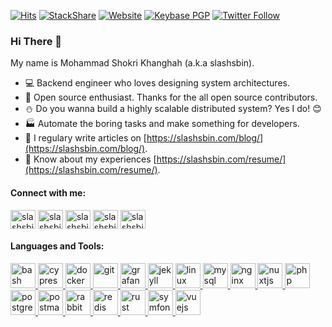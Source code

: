 [![Hits](https://hits.seeyoufarm.com/api/count/incr/badge.svg?url=https%3A%2F%2Fgithub.com%2Fslashsbin&count_bg=%2340A0FF&title_bg=%23555555&icon=github.svg&icon_color=%23E7E7E7&title=hits&edge_flat=false)](https://hits.seeyoufarm.com)
[![StackShare](http://img.shields.io/badge/tech-stack-0690fa.svg?style=flat)](https://stackshare.io/slashsbin/slashsbin)
[![Website](https://img.shields.io/website?url=https%3A%2F%2Fslashsbin.com%2F)](https://slashsbin.com)
[![Keybase PGP](https://img.shields.io/keybase/pgp/slashsbin)](https://keybase.io/slashsbin)
[![Twitter Follow](https://img.shields.io/twitter/follow/slashsbin?style=social)](https://twitter.com/slashsbin/)

### Hi There 👋

My name is Mohammad Shokri Khanghah (a.k.a slashsbin).

- :computer: Backend engineer who loves designing system architectures.
- :gift: Open source enthusiast. Thanks for the all open source contributors.
- :snowman: Do you wanna build a highly scalable distributed system? Yes I do! :blush:
- :factory: Automate the boring tasks and make something for developers.
- :pencil: I regulary write articles on [https://slashsbin.com/blog/](https://slashsbin.com/blog/).
- :page_facing_up: Know about my experiences [https://slashsbin.com/resume/](https://slashsbin.com/resume/).


<h4 align="left">Connect with me:</h4>
<p align="left">
<a href="https://twitter.com/slashsbin" target="blank"><img align="center" src="https://cdn.jsdelivr.net/npm/simple-icons@3.0.1/icons/twitter.svg" alt="slashsbin" height="30" width="40" /></a>
<a href="https://linkedin.com/in/slashsbin" target="blank"><img align="center" src="https://cdn.jsdelivr.net/npm/simple-icons@3.0.1/icons/linkedin.svg" alt="slashsbin" height="30" width="40" /></a>
<a href="https://fb.com/slashsbin" target="blank"><img align="center" src="https://cdn.jsdelivr.net/npm/simple-icons@3.0.1/icons/facebook.svg" alt="slashsbin" height="30" width="40" /></a>
<a href="https://instagram.com/slashsbin" target="blank"><img align="center" src="https://cdn.jsdelivr.net/npm/simple-icons@3.0.1/icons/instagram.svg" alt="slashsbin" height="30" width="40" /></a>
<a href="https://www.hackerrank.com/slashsbin" target="blank"><img align="center" src="https://cdn.jsdelivr.net/npm/simple-icons@3.0.1/icons/hackerrank.svg" alt="slashsbin" height="30" width="40" /></a>
</p>

<h4 align="left">Languages and Tools:</h4>
<p align="left"> <a href="https://www.gnu.org/software/bash/" target="_blank"> <img src="https://www.vectorlogo.zone/logos/gnu_bash/gnu_bash-icon.svg" alt="bash" width="40" height="40"/> </a> <a href="https://www.cypress.io" target="_blank"> <img src="https://raw.githubusercontent.com/simple-icons/simple-icons/6e46ec1fc23b60c8fd0d2f2ff46db82e16dbd75f/icons/cypress.svg" alt="cypress" width="40" height="40"/> </a> <a href="https://www.docker.com/" target="_blank"> <img src="https://devicons.github.io/devicon/devicon.git/icons/docker/docker-original-wordmark.svg" alt="docker" width="40" height="40"/> </a> <a href="https://git-scm.com/" target="_blank"> <img src="https://www.vectorlogo.zone/logos/git-scm/git-scm-icon.svg" alt="git" width="40" height="40"/> </a> <a href="https://grafana.com" target="_blank"> <img src="https://www.vectorlogo.zone/logos/grafana/grafana-icon.svg" alt="grafana" width="40" height="40"/> </a> <a href="https://jekyllrb.com/" target="_blank"> <img src="https://www.vectorlogo.zone/logos/jekyllrb/jekyllrb-icon.svg" alt="jekyll" width="40" height="40"/> </a> <a href="https://www.linux.org/" target="_blank"> <img src="https://devicons.github.io/devicon/devicon.git/icons/linux/linux-original.svg" alt="linux" width="40" height="40"/> </a> <a href="https://www.mysql.com/" target="_blank"> <img src="https://devicons.github.io/devicon/devicon.git/icons/mysql/mysql-original-wordmark.svg" alt="mysql" width="40" height="40"/> </a> <a href="https://www.nginx.com" target="_blank"> <img src="https://devicons.github.io/devicon/devicon.git/icons/nginx/nginx-original.svg" alt="nginx" width="40" height="40"/> </a> <a href="https://nuxtjs.org/" target="_blank"> <img src="https://www.vectorlogo.zone/logos/nuxtjs/nuxtjs-icon.svg" alt="nuxtjs" width="40" height="40"/> </a> <a href="https://www.php.net" target="_blank"> <img src="https://devicons.github.io/devicon/devicon.git/icons/php/php-original.svg" alt="php" width="40" height="40"/> </a> <a href="https://www.postgresql.org" target="_blank"> <img src="https://devicons.github.io/devicon/devicon.git/icons/postgresql/postgresql-original-wordmark.svg" alt="postgresql" width="40" height="40"/> </a> <a href="https://postman.com" target="_blank"> <img src="https://www.vectorlogo.zone/logos/getpostman/getpostman-icon.svg" alt="postman" width="40" height="40"/> </a> <a href="https://www.rabbitmq.com" target="_blank"> <img src="https://www.vectorlogo.zone/logos/rabbitmq/rabbitmq-icon.svg" alt="rabbitMQ" width="40" height="40"/> </a> <a href="https://redis.io" target="_blank"> <img src="https://devicons.github.io/devicon/devicon.git/icons/redis/redis-original-wordmark.svg" alt="redis" width="40" height="40"/> </a> <a href="https://www.rust-lang.org" target="_blank"> <img src="https://devicons.github.io/devicon/devicon.git/icons/rust/rust-plain.svg" alt="rust" width="40" height="40"/> </a> <a href="https://symfony.com" target="_blank"> <img src="https://symfony.com/logos/symfony_black_03.svg" alt="symfony" width="40" height="40"/> </a> <a href="https://vuejs.org/" target="_blank"> <img src="https://devicons.github.io/devicon/devicon.git/icons/vuejs/vuejs-original-wordmark.svg" alt="vuejs" width="40" height="40"/> </a> </p>
